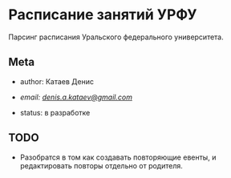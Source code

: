 Расписание занятий УРФУ
=======================

Парсинг расписания Уральского федерального университета.

 Meta
-----

-   author: Катаев Денис

-   *email:  denis.a.kataev@gmail.com*

-   status: в разработке

TODO
----

-   Разобратся в том как создавать повторяющие евенты, и редактировать повторы
    отдельно от родителя.

